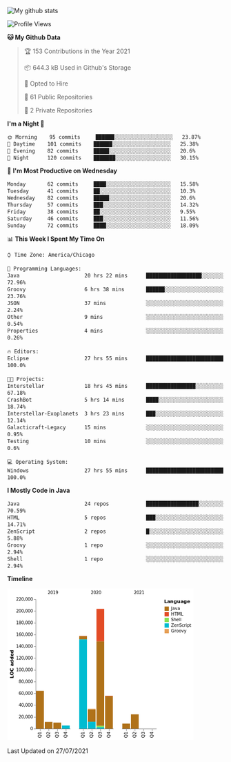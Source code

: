 ![My github stats](https://github-readme-stats.vercel.app/api?username=romvoid95&theme=gruvbox&include_all_commits=true&show_icons=true")

<!--START_SECTION:waka-->
![Profile Views](http://img.shields.io/badge/Profile%20Views-0-blue)

**🐱 My Github Data** 

> 🏆 153 Contributions in the Year 2021
 > 
> 📦 644.3 kB Used in Github's Storage 
 > 
> 💼 Opted to Hire
 > 
> 📜 61 Public Repositories 
 > 
> 🔑 2 Private Repositories  
 > 
**I'm a Night 🦉** 

```text
🌞 Morning    95 commits     ██████░░░░░░░░░░░░░░░░░░░   23.87% 
🌆 Daytime    101 commits    ██████░░░░░░░░░░░░░░░░░░░   25.38% 
🌃 Evening    82 commits     █████░░░░░░░░░░░░░░░░░░░░   20.6% 
🌙 Night      120 commits    ███████░░░░░░░░░░░░░░░░░░   30.15%

```
📅 **I'm Most Productive on Wednesday** 

```text
Monday       62 commits     ████░░░░░░░░░░░░░░░░░░░░░   15.58% 
Tuesday      41 commits     ██░░░░░░░░░░░░░░░░░░░░░░░   10.3% 
Wednesday    82 commits     █████░░░░░░░░░░░░░░░░░░░░   20.6% 
Thursday     57 commits     ███░░░░░░░░░░░░░░░░░░░░░░   14.32% 
Friday       38 commits     ██░░░░░░░░░░░░░░░░░░░░░░░   9.55% 
Saturday     46 commits     ███░░░░░░░░░░░░░░░░░░░░░░   11.56% 
Sunday       72 commits     ████░░░░░░░░░░░░░░░░░░░░░   18.09%

```


📊 **This Week I Spent My Time On** 

```text
⌚︎ Time Zone: America/Chicago

💬 Programming Languages: 
Java                     20 hrs 22 mins      ██████████████████░░░░░░░   72.96% 
Groovy                   6 hrs 38 mins       ██████░░░░░░░░░░░░░░░░░░░   23.76% 
JSON                     37 mins             ░░░░░░░░░░░░░░░░░░░░░░░░░   2.24% 
Other                    9 mins              ░░░░░░░░░░░░░░░░░░░░░░░░░   0.54% 
Properties               4 mins              ░░░░░░░░░░░░░░░░░░░░░░░░░   0.26%

🔥 Editors: 
Eclipse                  27 hrs 55 mins      █████████████████████████   100.0%

🐱‍💻 Projects: 
Interstellar             18 hrs 45 mins      ████████████████░░░░░░░░░   67.18% 
CrashBot                 5 hrs 14 mins       ████░░░░░░░░░░░░░░░░░░░░░   18.74% 
Interstellar-Exoplanets  3 hrs 23 mins       ███░░░░░░░░░░░░░░░░░░░░░░   12.14% 
Galacticraft-Legacy      15 mins             ░░░░░░░░░░░░░░░░░░░░░░░░░   0.95% 
Testing                  10 mins             ░░░░░░░░░░░░░░░░░░░░░░░░░   0.6%

💻 Operating System: 
Windows                  27 hrs 55 mins      █████████████████████████   100.0%

```

**I Mostly Code in Java** 

```text
Java                     24 repos            █████████████████░░░░░░░░   70.59% 
HTML                     5 repos             ███░░░░░░░░░░░░░░░░░░░░░░   14.71% 
ZenScript                2 repos             █░░░░░░░░░░░░░░░░░░░░░░░░   5.88% 
Groovy                   1 repo              ░░░░░░░░░░░░░░░░░░░░░░░░░   2.94% 
Shell                    1 repo              ░░░░░░░░░░░░░░░░░░░░░░░░░   2.94%

```


**Timeline**

![Chart not found](https://raw.githubusercontent.com/ROMVoid95/ROMVoid95/master/charts/bar_graph.png) 


 Last Updated on 27/07/2021
<!--END_SECTION:waka-->
